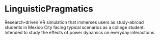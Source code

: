 # LinguisticPragmatics
Research-driven VR simulation that immerses users as study-abroad students in Mexico City facing typical scenarios as a college student. Intended to study the effects of power dynamics on everyday interactions.
